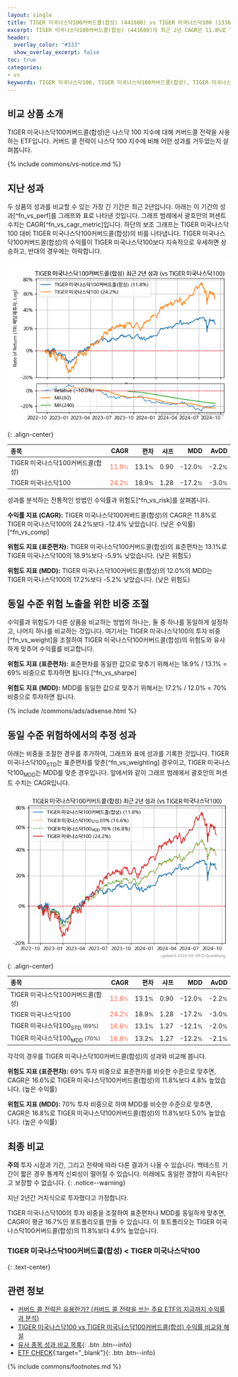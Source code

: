 ```yaml
---
layout: single
title: TIGER 미국나스닥100커버드콜(합성) (441680) vs TIGER 미국나스닥100 (133690)
excerpt: TIGER 미국나스닥100커버드콜(합성) (441680)의 최근 2년 CAGR은 11.8%로 TIGER 미국나스닥100 (133690)의 24.2%보다 -12.4% 낮았습니다.
header:
  overlay_color: "#333"
  show_overlay_excerpt: false
toc: true
categories:
- vs
keywords: TIGER 미국나스닥100, TIGER 미국나스닥100커버드콜(합성), TIGER 미국나스닥100커버드콜(합성) TIGER 미국나스닥100 비교, 441680, 133690, 441680 441680 비교
---
```


## 비교 상품 소개


TIGER 미국나스닥100커버드콜(합성)은 나스닥 100 지수에 대해 커버드콜 전략을 사용하는 ETF입니다. 커버드 콜 전략이 나스닥 100 지수에 비해 어떤 성과를 거두었는지 살펴봅니다.



{% include commons/vs-notice.md %}

## 지난 성과

두 상품의 성과를 비교할 수 있는 가장 긴 기간은 최근 2년입니다. 아래는 이 기간의 성과[^fn_vs_perf]를 그래프와 표로 나타낸 것입니다.
그래프 범례에서 괄호안의 퍼센트 수치는 CAGR[^fn_vs_cagr_metric]입니다.
하단의 보조 그래프는 TIGER 미국나스닥100 대비 TIGER 미국나스닥100커버드콜(합성)의 비를 나타냅니다.
TIGER 미국나스닥100커버드콜(합성)의 수익률이 TIGER 미국나스닥100보다 지속적으로 우세하면 상승하고, 반대의 경우에는 하락합니다.

![TIGER 미국나스닥100커버드콜(합성)](/vs/images/441680-vs-133690_dual.png){: .align-center}

| **종목** | **CAGR** | **편차** | **샤프** | **MDD** | **AvDD** |
| :------------ | ------: | -----------: | -------: | ------: | -------: |
| TIGER 미국나스닥100커버드콜(합성) | <span style="color: tomato">11.8<small>%</small></span> | 13.1<small>%</small> | 0.90 | -12.0<small>%</small> | -2.2<small>%</small> |
| TIGER 미국나스닥100 | <span style="color: tomato">24.2<small>%</small></span> | 18.9<small>%</small> | 1.28 | -17.2<small>%</small> | -3.0<small>%</small> |

<!-- more -->


성과를 분석하는 전통적인 방법인 수익률과 위험도[^fn_vs_risk]를 살펴봅니다.

**수익률 지표 (CAGR):** TIGER 미국나스닥100커버드콜(합성)의 CAGR은 11.8%로 TIGER 미국나스닥100의 24.2%보다 -12.4% 낮았습니다. (낮은 수익률)[^fn_vs_comp]

**위험도 지표 (표준편차):** TIGER 미국나스닥100커버드콜(합성)의 표준편차는 13.1%로 TIGER 미국나스닥100의 18.9%보다 -5.9% 낮았습니다. (낮은 위험도)

**위험도 지표 (MDD):** TIGER 미국나스닥100커버드콜(합성)의 12.0%의 MDD는 TIGER 미국나스닥100의 17.2%보다 -5.2% 낮았습니다. (낮은 위험도)



## 동일 수준 위험 노출을 위한 비중 조절

수익률과 위험도가 다른 상품을 비교하는 방법의 하나는, 둘 중 하나를 동일하게 설정하고, 나머지 하나를 비교하는 것입니다.
여기서는 TIGER 미국나스닥100의 투자 비중[^fn_vs_weight]을 조절하여 TIGER 미국나스닥100커버드콜(합성)의 위험도와 유사하게 맞추어 수익률를 비교합니다.

**위험도 지표 (표준편차):** 표준편차를 동일한 값으로 맞추기 위해서는 18.9% / 13.1% = 69% 비중으로 투자하면 됩니다.[^fn_vs_sharpe]

**위험도 지표 (MDD):** MDD를 동일한 값으로 맞추기 위해서는 17.2% / 12.0% = 70% 비중으로 투자하면 됩니다.


{% include /commons/ads/adsense.html %}



## 동일 수준 위험하에서의 추정 성과

아래는 비중을 조절한 경우를 추가하여, 그래프와 표에 성과를 기록한 것입니다.
TIGER 미국나스닥100<sub>STD</sub>는 표준편차를 맞춘[^fn_vs_weighting] 경우이고, TIGER 미국나스닥100<sub>MDD</sub>는 MDD를 맞춘 경우입니다.
앞에서와 같이 그래프 범례에서 괄호안의 퍼센트 수치는 CAGR입니다.


![TIGER 미국나스닥100커버드콜(합성)](/vs/images/441680-vs-133690.png){: .align-center}



| **종목** | **CAGR** | **편차** | **샤프** | **MDD** | **AvDD** |
| :------------ | ------: | -----------: | -------: | ------: | -------: |
| TIGER 미국나스닥100커버드콜(합성) | <span style="color: tomato">11.8<small>%</small></span> | 13.1<small>%</small> | 0.90 | -12.0<small>%</small> | -2.2<small>%</small> |
| TIGER 미국나스닥100 | <span style="color: tomato">24.2<small>%</small></span> | 18.9<small>%</small> | 1.28 | -17.2<small>%</small> | -3.0<small>%</small> |
| TIGER 미국나스닥100<sub>STD</sub> <small>(69%)</small> | <span style="color: tomato">16.6<small>%</small></span> | 13.1<small>%</small> | 1.27 | -12.1<small>%</small> | -2.0<small>%</small> |
| TIGER 미국나스닥100<sub>MDD</sub> <small>(70%)</small> | <span style="color: tomato">16.8<small>%</small></span> | 13.2<small>%</small> | 1.27 | -12.2<small>%</small> | -2.1<small>%</small> |



각각의 경우를 TIGER 미국나스닥100커버드콜(합성)의 성과와 비교해 봅니다.

**위험도 지표 (표준편차):** 69% 투자 비중으로 표준편차를 비슷한 수준으로 맞추면, CAGR은 16.6%로 TIGER 미국나스닥100커버드콜(합성)의 11.8%보다 4.8% 높았습니다. (높은 수익률)

**위험도 지표 (MDD):** 70% 투자 비중으로 하여 MDD를 비슷한 수준으로 맞추면, CAGR은 16.8%로 TIGER 미국나스닥100커버드콜(합성)의 11.8%보다 5.0% 높았습니다. (높은 수익률)




## 최종 비교

**주의** 투자 시점과 기간, 그리고 전략에 따라 다른 결과가 나올 수 있습니다. 백테스트 기간이 짧은 경우 통계적 신뢰성이 떨어질 수 있습니다. 미래에도 동일한 경향이 지속된다고 보장할 수 없습니다.
{: .notice--warning}

지난 2년간 거치식으로 투자했다고 가정합니다.

TIGER 미국나스닥100의 투자 비중을 조절하여 표준편차나 MDD를 동일하게 맞추면, CAGR이 평균 16.7%인 포트폴리오를 만들 수 있습니다.
이 포트폴리오는 TIGER 미국나스닥100커버드콜(합성)의 11.8%보다 4.9% 높았습니다.

### TIGER 미국나스닥100커버드콜(합성)	&lt; TIGER 미국나스닥100
{: .text-center}


## 관련 정보

- [커버드 콜 전략은 유용한가? (커버드 콜 전략을 쓰는 주요 ETF의 지금까지 수익률과 분석)](https://kongdori.tistory.com/155)
- [TIGER 미국나스닥100 vs TIGER 미국나스닥100커버드콜(합성) 수익률 비교와 해설](https://kongdori.tistory.com/147)
- [유사 종목 성과 비교 목록](/vs/){: .btn .btn--info}
- [ETF CHECK](https://www.etfcheck.co.kr/mobile/etpitem/133690/compare?compCode%5B%5D=441680){:target="_blank"}{: .btn .btn--info}

{% include commons/footnotes.md %}